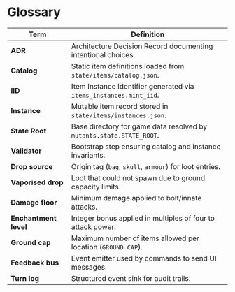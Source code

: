 # Glossary

| Term | Definition |
| --- | --- |
| **ADR** | Architecture Decision Record documenting intentional choices. |
| **Catalog** | Static item definitions loaded from `state/items/catalog.json`. |
| **IID** | Item Instance Identifier generated via `items_instances.mint_iid`. |
| **Instance** | Mutable item record stored in `state/items/instances.json`. |
| **State Root** | Base directory for game data resolved by `mutants.state.STATE_ROOT`. |
| **Validator** | Bootstrap step ensuring catalog and instance invariants. |
| **Drop source** | Origin tag (`bag`, `skull`, `armour`) for loot entries. |
| **Vaporised drop** | Loot that could not spawn due to ground capacity limits. |
| **Damage floor** | Minimum damage applied to bolt/innate attacks. |
| **Enchantment level** | Integer bonus applied in multiples of four to attack power. |
| **Ground cap** | Maximum number of items allowed per location (`GROUND_CAP`). |
| **Feedback bus** | Event emitter used by commands to send UI messages. |
| **Turn log** | Structured event sink for audit trails. |
